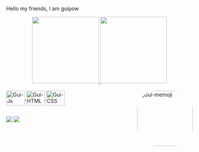 Hello my friends, I am guipow

<div align="center">
  <a href="https://beacons.ai/guipow">
  <img height="180em" src="https://github-readme-stats.vercel.app/api?username=Guipow&show_icons=true&theme=dark&include_all_commits=true&count_private=true"/>
  <img height="180em" src="https://github-readme-stats.vercel.app/api/top-langs/?username=Guipow&layout=compact&langs_count=7&theme=dark"/>
</div>

<div style="display: inline_block"><br>
  <img align="center" alt="Gui-Js" height="40" width="50" src="https://cdn.jsdelivr.net/gh/devicons/devicon/icons/javascript/javascript-original.svg">
  <img align="center" alt="Gui-HTML" height="40" width="50" src="https://cdn.jsdelivr.net/gh/devicons/devicon/icons/html5/html5-original.svg">
  <img align="center" alt="Gui-CSS" height="40" width="50" src="https://cdn.jsdelivr.net/gh/devicons/devicon/icons/css3/css3-original.svg">
  <img align="right" alt="Gui-memoji" height="150" style="border-radius:50px;" src="https://scontent-gru2-2.xx.fbcdn.net/v/t1.15752-9/271793652_892859741336361_2933973842158082655_n.jpg?_nc_cat=111&ccb=1-5&_nc_sid=ae9488&_nc_eui2=AeFpN6UuaQ79GLX0k8U7rwHnKHtDSULmF5goe0NJQuYXmH0WoeGyDL5ijTdp0CMHTOe9e8Uz852RCfLd5VopMv3l&_nc_ohc=HnH3vXlR3SEAX-mSOe5&_nc_ht=scontent-gru2-2.xx&oh=03_AVLdhBQxSp9LLcKWwPxQqBCUxWWshm13dt5OmFMk2AH_pA&oe=6210C2A5">
</div>

##

<div> 
  <a href="https://www.instagram.com/guipow1/" target="_blank"><img src="https://img.shields.io/badge/-Instagram-%23E4405F?style=for-the-badge&logo=instagram&logoColor=white" target="_blank"></a>
  <a href="https://www.linkedin.com/in/guipow/" target="_blank"><img src="https://img.shields.io/badge/-LinkedIn-%230077B5?style=for-the-badge&logo=linkedin&logoColor=white" target="_blank"></a> 
</div>
